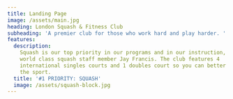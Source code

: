 ```yaml
---
title: Landing Page
image: /assets/main.jpg
heading: London Squash & Fitness Club
subheading: 'A premier club for those who work hard and play harder. '
features:
  description: 
    Squash is our top priority in our programs and in our instruction, led by
    world class squash staff member Jay Francis. The club features 4
    international singles courts and 1 doubles court so you can better master
    the sport.
  title: '#1 PRIORITY: SQUASH'
  image: /assets/squash-block.jpg
---
```


